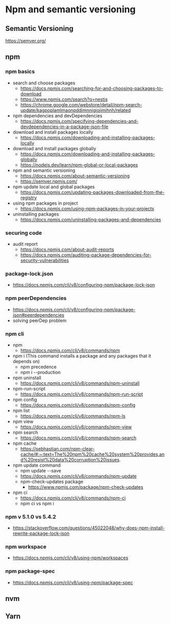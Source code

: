 # Npm and semantic versioning

## Semantic Versioning
https://semver.org/
## npm
### npm basics
* search and choose packages
  * https://docs.npmjs.com/searching-for-and-choosing-packages-to-download
  * https://www.npmjs.com/search?q=nestjs
  * https://chrome.google.com/webstore/detail/npm-search-update/kagpoplamlmaonpddimnnigiojimihnh/related
* npm dependencies and devDependencies
  * https://docs.npmjs.com/specifying-dependencies-and-devdependencies-in-a-package-json-file
* download and install packages locally
  * https://docs.npmjs.com/downloading-and-installing-packages-locally
* download and install packages globally
  * https://docs.npmjs.com/downloading-and-installing-packages-globally
  * https://nodejs.dev/learn/npm-global-or-local-packages
* npm and semantic versioning
  * https://docs.npmjs.com/about-semantic-versioning
  * https://semver.npmjs.com/
* npm update local and global packages
  * https://docs.npmjs.com/updating-packages-downloaded-from-the-registry
* using npm packages in project
  * https://docs.npmjs.com/using-npm-packages-in-your-projects
* uninstalling packages
  * https://docs.npmjs.com/uninstalling-packages-and-dependencies
### securing code
* audit report
  * https://docs.npmjs.com/about-audit-reports
  * https://docs.npmjs.com/auditing-package-dependencies-for-security-vulnerabilities
### package-lock.json
 * https://docs.npmjs.com/cli/v8/configuring-npm/package-lock-json

### npm peerDependencies
  * https://docs.npmjs.com/cli/v8/configuring-npm/package-json#peerdependencies
  * solving peerDep problem

### npm cli
  * npm
    * https://docs.npmjs.com/cli/v8/commands/npm
  * npm i (This command installs a package and any packages that it depends on)
    * npm precedence
    * npm i --production
  * npm uninstall
    * https://docs.npmjs.com/cli/v8/commands/npm-uninstall
  * npm-run-script
    * https://docs.npmjs.com/cli/v8/commands/npm-run-script
  * npm config
    * https://docs.npmjs.com/cli/v8/commands/npm-config
  * npm list
    * https://docs.npmjs.com/cli/v8/commands/npm-ls
  * npm view
    * https://docs.npmjs.com/cli/v8/commands/npm-view
  * npm search
    * https://docs.npmjs.com/cli/v8/commands/npm-search
  * npm cache
    * https://sebhastian.com/npm-clear-cache/#:~:text=The%20npm%20cache%20system%20provides,and%20resist%20data%20corruption%20issues.
  * npm update command
    * npm update --save
    * https://docs.npmjs.com/cli/v8/commands/npm-update
    * npm-check-updates package
      * https://www.npmjs.com/package/npm-check-updates
  * npm ci
    * https://docs.npmjs.com/cli/v8/commands/npm-ci
    * npm ci vs npm i
### npm v 5.1.0 vs 5.4.2
* https://stackoverflow.com/questions/45022048/why-does-npm-install-rewrite-package-lock-json
### npm workspace
 * https://docs.npmjs.com/cli/v8/using-npm/workspaces
### npm package-spec
 * https://docs.npmjs.com/cli/v8/using-npm/package-spec

## nvm
## Yarn
